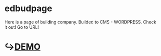 # edbudpage
Here is a page of building company. Builded to CMS - WORDPRESS. Check it out! Go to URL! 
# ↪️[DEMO](https://edbudrzeszow.pl/)
